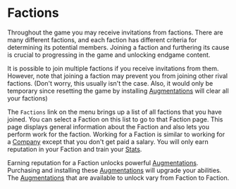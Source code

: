 # Factions

Throughout the game you may receive invitations from factions. There are
many different factions, and each faction has different criteria for
determining its potential members. Joining a faction and furthering
its cause is crucial to progressing in the game and unlocking endgame
content.

It is possible to join multiple factions if you receive invitations from
them. However, note that joining a faction may prevent you from joining
other rival factions. (Don't worry, this usually isn't the case. Also,
it would only be temporary since resetting the game by installing
[Augmentations](augmentations.md) will clear all your factions)

The `Factions` link on the menu brings up a list of all factions that
you have joined. You can select a Faction on this list to go to that
Faction page. This page displays general information about the Faction
and also lets you perform work for the faction. Working for a Faction
is similar to working for a [Company](companies.md) except that you don't get paid a
salary. You will only earn reputation in your Faction and train your
[Stats](stats.md).

Earning reputation for a Faction unlocks powerful [Augmentations](augmentations.md).
Purchasing and installing these [Augmentations](augmentations.md) will upgrade your
abilities. The [Augmentations](augmentations.md) that are available to unlock vary
from Faction to Faction.
